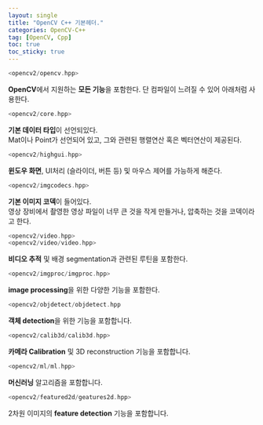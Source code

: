 ```yaml
---
layout: single
title: "OpenCV C++ 기본헤더."
categories: OpenCV-C++
tag: [OpenCV, Cpp]
toc: true
toc_sticky: true
---
```

```c++
<opencv2/opencv.hpp>
```
**OpenCV**에서 지원하는 **모든 기능**을 포함한다. 단 컴파일이 느려질 수 있어 아래처럼 사용한다.

```c++
<opencv2/core.hpp>
```
**기본 데이터 타입**이 선언되있다.  
Mat이나 Point가 선언되어 있고, 그와 관련된 행렬연산 혹은 벡터연산이 제공된다.  

```c++
<opencv2/highgui.hpp>
```
**윈도우 화면**, UI처리 (슬라이더, 버튼 등) 및 마우스 제어를 가능하게 해준다.  

```c++
<opencv2/imgcodecs.hpp>
```
**기본 이미지 코덱**이 들어있다.  
영상 장비에서 촬영한 영상 파일이 너무 큰 것을 작게 만들거나, 압축하는 것을 코덱이라고 한다.  

```c++
<opencv2/video.hpp>
<opencv2/video/video.hpp>
```
**비디오 추적** 및 배경 segmentation과 관련된 루틴을 포함한다.  

```c++
<opencv2/imgproc/imgproc.hpp>
```
**image processing**을 위한 다양한 기능을 포함한다.  

```c++
<opencv2/objdetect/objdetect.hpp
```
**객체 detection**을 위한 기능을 포함합니다.  

```c++
<opencv2/calib3d/calib3d.hpp>
```
**카메라 Calibration** 및 3D reconstruction 기능을 포함합니다.  

```c++
<opencv2/ml/ml.hpp>
```
**머신러닝** 알고리즘을 포함합니다.  

```c++
<opencv2/featured2d/geatures2d.hpp>
```
2차원 이미지의 **feature detection** 기능을 포함합니다.  